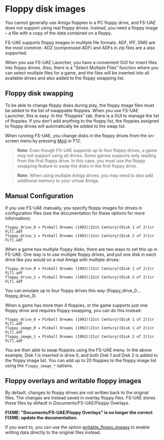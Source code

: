 # Floppy disk images

You cannot generally use Amiga floppies in a PC floppy drive, and FS-UAE does not support using real floppy drives. Instead, you need a floppy image – a file with a copy of the data contained on a floppy.

FS-UAE supports floppy images in multiple file formats. ADF, IPF, DMS are the most common. ADZ (compressed ADF) and ADFs in zip files are a also supported.

When you use FS-UAE Launcher, you have a convenient GUI for insert files into floppy drives. Also, there is a "Select Multiple Files" function where you can select multiple files for a game, and the files will be inserted into all available drives and also added to the floppy swapping list.

## Floppy disk swapping

To be able to change floppy disks during play, the floppy image files must be added to the list of swappable floppies. When you use FS-UAE Launcher, this is easy. In the “Floppies” tab, there is a GUI to manage the list of floppies. If you don’t add anything to the floppy list, the floppies assigned to floppy drives will automatically be added to the swap list.

When running FS-UAE, you change disks in the floppy drives from the on-screen menu by pressing [Mod](modifier-key.md) or F12.

> **Note**: Even though FS-UAE supports up to four floppy drives, a game may not support using all drives. Some games supports only reading from the first floppy drive. In this case, you must use the floppy swapping feature to swap the disks in the first floppy drive.

> **Note**: When using multiple Amiga drives, you may need to also add additional memory to your virtual Amiga.

## Manual Configuration

If you use FS-UAE manually, you specify floppy images for drives in configuration files (see the documentation for these options for more information):

    floppy_drive_0 = Pinball Dreams (1992)(21st Century)(Disk 1 of 2)[cr FLT].adf
    floppy_drive_1 = Pinball Dreams (1992)(21st Century)(Disk 2 of 2)[cr FLT].adf

When a game has multiple floppy disks, there are two ways to set this up in FS-UAE. One way is to use multiple floppy drives, and put one disk in each drive like you would on a real Amiga with multiple drives:

    floppy_drive_0 = Pinball Dreams (1992)(21st Century)(Disk 1 of 2)[cr FLT].adf
    floppy_drive_1 = Pinball Dreams (1992)(21st Century)(Disk 2 of 2)[cr FLT].adf

You can emulate up to four floppy drives this way (floppy_drive_0…floppy_drive_3).

When a game has more than 4 floppies, or the game supports just one floppy drive and requires floppy-swapping, you can do this instead:

    floppy_drive_0 = Pinball Dreams (1992)(21st Century)(Disk 1 of 2)[cr FLT].adf
    floppy_image_0 = Pinball Dreams (1992)(21st Century)(Disk 1 of 2)[cr FLT].adf
    floppy_image_1 = Pinball Dreams (1992)(21st Century)(Disk 2 of 2)[cr FLT].adf

You are then able to swap floppies using the FS-UAE menu. In the above example, Disk 1 is inserted in drive 0, and both Disk 1 and Disk 2 is added to the floppy image list. You can add up to 20 floppies to the floppy image list using the `floppy_image_*` options.

## Floppy overlays and writable floppy images

By default, changes to floppy drives are not written back to the original files. The changes are instead saved in overlay floppy files. FS-UAE stores these files by default in Documents/FS-UAE/Floppy Overlays.

**FIXME: "Documents/FS-UAE/Floppy Overlays" is no longer the correct** **FIXME: update the documentation.**

If you want to, you can use the option [writable_floppy_images](options/writable-floppy-images.md) to enable writing data directly to the original files instead.
